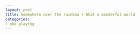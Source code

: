 ```yaml
---
layout: post
title: Somewhere over the rainbow + What a wonderful world
categories:
- uke playing
---
```

